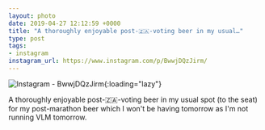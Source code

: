 ```yaml
---
layout: photo
date: 2019-04-27 12:12:59 +0000
title: "A thoroughly enjoyable post-🇿🇦-voting beer in my usual…"
type: post
tags:
- instagram
instagram_url: https://www.instagram.com/p/BwwjDQzJirm/
---
```


![Instagram - BwwjDQzJirm](https://colinseymour.co.uk/img/BwwjDQzJirm.jpg){:loading="lazy"}

A thoroughly enjoyable post-🇿🇦-voting beer in my usual spot (to the seat) for my post-marathon beer which I won't be having tomorrow as I'm not running VLM tomorrow.
